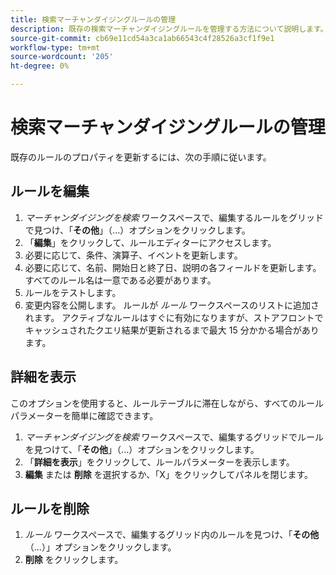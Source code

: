 ```yaml
---
title: 検索マーチャンダイジングルールの管理
description: 既存の検索マーチャンダイジングルールを管理する方法について説明します。
source-git-commit: cb69e11cd54a3ca1ab66543c4f28526a3cf1f9e1
workflow-type: tm+mt
source-wordcount: '205'
ht-degree: 0%

---
```


# 検索マーチャンダイジングルールの管理

既存のルールのプロパティを更新するには、次の手順に従います。

## ルールを編集

1. *マーチャンダイジングを検索* ワークスペースで、編集するルールをグリッドで見つけ、「**その他**」（...）オプションをクリックします。
1. 「**編集**」をクリックして、ルールエディターにアクセスします。
1. 必要に応じて、条件、演算子、イベントを更新します。
1. 必要に応じて、名前、開始日と終了日、説明の各フィールドを更新します。 すべてのルール名は一意である必要があります。
1. ルールをテストします。
1. 変更内容を公開します。
ルールが *ルール* ワークスペースのリストに追加されます。 アクティブなルールはすぐに有効になりますが、ストアフロントでキャッシュされたクエリ結果が更新されるまで最大 15 分かかる場合があります。

## 詳細を表示

このオプションを使用すると、ルールテーブルに滞在しながら、すべてのルールパラメーターを簡単に確認できます。

1. *マーチャンダイジングを検索* ワークスペースで、編集するグリッドでルールを見つけて、「**その他**」（...）オプションをクリックします。
1. 「**詳細を表示**」をクリックして、ルールパラメーターを表示します。
1. **編集** または **削除** を選択するか、「X」をクリックしてパネルを閉じます。

## ルールを削除

1. *ルール* ワークスペースで、編集するグリッド内のルールを見つけ、「**その他** （...）」オプションをクリックします。
1. **削除** をクリックします。
